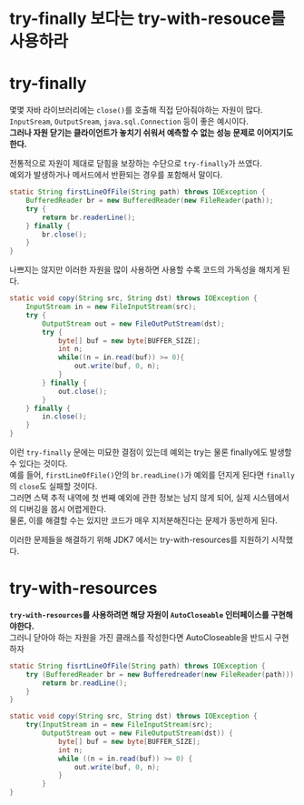 try-finally 보다는 try-with-resouce를 사용하라
=================================================

# try-finally

몇몇 자바 라이브러리에는 `close()`를 호출해 직접 닫아줘야하는 자원이 많다.       
`InputSream`, `OutputSream`, `java.sql.Connection` 등이 좋은 예시이다.       
**그러나 자원 닫기는 클라이언트가 놓치기 쉬워서 예측할 수 없는 성능 문제로 이어지기도 한다.**       
   
전통적으로 자원이 제대로 닫힘을 보장하는 수단으로 `try-finally`가 쓰였다.      
예외가 발생하거나 메서드에서 반환되는 경우를 포함해서 말이다.     

```java
static String firstLineOfFile(String path) throws IOException {
    BufferedReader br = new BufferedReader(new FileReader(path));
    try {
        return br.readerLine();
    } finally {
        br.close();
    }
}
```
나쁘지는 않지만 이러한 자원을 많이 사용하면 사용할 수록 코드의 가독성을 해치게 된다.   

```java
static void copy(String src, String dst) throws IOException {
    InputStream in = new FileInputStream(src);
    try {
        OutputStream out = new FileOutPutStream(dst);
        try {
            byte[] buf = new byte[BUFFER_SIZE];
            int n;
            while((n = in.read(buf)) >= 0){
                out.write(buf, 0, n);
            }
        } finally {
            out.close();
        }
    } finally {
        in.close();
    }
}
```
이런 `try-finally` 문에는 미묘한 결점이 있는데 예외는 try는 물론 finally에도 발생할 수 있다는 것이다.            
예를 들어, `firstLineOfFile()`안의 `br.readLine()`가 예외를 던지게 된다면 `finally`의 `close`도 실패할 것이다.         
그러면 스택 추적 내역에 첫 번째 예외에 관한 정보는 남지 않게 되어, 실제 시스템에서의 디버깅을 몹시 어렵게한다.      
물론, 이를 해결할 수는 있지만 코드가 매우 지저분해진다는 문제가 동반하게 된다.      

이러한 문제들을 해결하기 위해 JDK7 에서는 try-with-resources를 지원하기 시작했다.   
  
# try-with-resources
**`try-with-resources`를 사용하려면 해당 자원이 `AutoCloseable` 인터페이스를 구현해야한다.**  
그러니 닫아야 하는 자원을 가진 클래스를 작성한다면 AutoCloseable을 반드시 구현하자   

```java
static String fisrtLineOfFile(String path) throws IOException {
    try (BufferedReader br = new Bufferedreader(new FileReader(path))) {
        return br.readLine();
    }
}
```
```java
static void copy(String src, String dst) throws IOException {
    try(InputStream in = new FileInputStream(src);
        OutputStream out = new FileOutputStream(dst)) {
            byte[] buf = new byte[BUFFER_SIZE];
            int n;
            while ((n = in.read(buf)) >= 0) {
                out.write(buf, 0, n);
            }
        }
}
```






